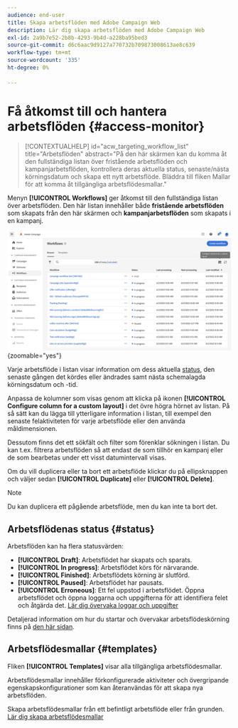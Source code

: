 ```yaml
---
audience: end-user
title: Skapa arbetsflöden med Adobe Campaign Web
description: Lär dig skapa arbetsflöden med Adobe Campaign Web
exl-id: 2a9b7e52-2b8b-4293-9b4d-a228ba95bed3
source-git-commit: d6c6aac9d9127a770732b709873008613ae8c639
workflow-type: tm+mt
source-wordcount: '335'
ht-degree: 0%

---
```


# Få åtkomst till och hantera arbetsflöden {#access-monitor}

>[!CONTEXTUALHELP]
>id="acw_targeting_workflow_list"
>title="Arbetsflöden"
>abstract="På den här skärmen kan du komma åt den fullständiga listan över fristående arbetsflöden och kampanjarbetsflöden, kontrollera deras aktuella status, senaste/nästa körningsdatum och skapa ett nytt arbetsflöde. Bläddra till fliken Mallar för att komma åt tillgängliga arbetsflödesmallar."

Menyn **[!UICONTROL Workflows]** ger åtkomst till den fullständiga listan över arbetsflöden. Den här listan innehåller både **fristående arbetsflöden** som skapats från den här skärmen och **kampanjarbetsflöden** som skapats i en kampanj.

![Visning av arbetsflödeslista med fristående arbetsflöden och kampanjarbetsflöden](assets/workflow-list.png){zoomable="yes"}

Varje arbetsflöde i listan visar information om dess aktuella [status](#status), den senaste gången det kördes eller ändrades samt nästa schemalagda körningsdatum och -tid.

Anpassa de kolumner som visas genom att klicka på ikonen **[!UICONTROL Configure column for a custom layout]** i det övre högra hörnet av listan. På så sätt kan du lägga till ytterligare information i listan, till exempel den senaste felaktiviteten för varje arbetsflöde eller den använda måldimensionen.

Dessutom finns det ett sökfält och filter som förenklar sökningen i listan. Du kan t.ex. filtrera arbetsflöden så att endast de som tillhör en kampanj eller de som bearbetas under ett visst datumintervall visas.

Om du vill duplicera eller ta bort ett arbetsflöde klickar du på ellipsknappen och väljer sedan **[!UICONTROL Duplicate]** eller **[!UICONTROL Delete]**.

>[!NOTE]
>
>Du kan duplicera ett pågående arbetsflöde, men du kan inte ta bort det.

## Arbetsflödenas status {#status}

Arbetsflöden kan ha flera statusvärden:

* **[!UICONTROL Draft]**: Arbetsflödet har skapats och sparats.
* **[!UICONTROL In progress]**: Arbetsflödet körs för närvarande.
* **[!UICONTROL Finished]**: Arbetsflödets körning är slutförd.
* **[!UICONTROL Paused]**: Arbetsflödet har pausats.
* **[!UICONTROL Erroneous]**: Ett fel uppstod i arbetsflödet. Öppna arbetsflödet och öppna loggarna och uppgifterna för att identifiera felet och åtgärda det. [Lär dig övervaka loggar och uppgifter](start-monitor-workflows.md#logs-tasks)

Detaljerad information om hur du startar och övervakar arbetsflödeskörning finns på [den här sidan](start-monitor-workflows.md).

## Arbetsflödesmallar {#templates}

Fliken **[!UICONTROL Templates]** visar alla tillgängliga arbetsflödesmallar.

Arbetsflödesmallar innehåller förkonfigurerade aktiviteter och övergripande egenskapskonfigurationer som kan återanvändas för att skapa nya arbetsflöden.

Skapa arbetsflödesmallar från ett befintligt arbetsflöde eller från grunden. [Lär dig skapa arbetsflödesmallar](create-workflow.md#workflow-templates)